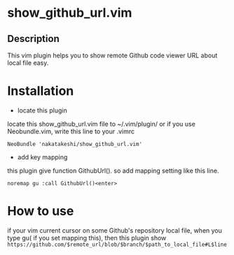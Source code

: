 **show_github_url.vim**
=================

Description
-----------

This vim plugin helps you to show remote Github code viewer URL about local file easy.

Installation
============

* locate this plugin

locate this show_github_url.vim file to ~/.vim/plugin/
or if you use Neobundle.vim, write this line to your .vimrc
```vim
NeoBundle 'nakatakeshi/show_github_url.vim'
```
* add key mapping

this plugin give function GithubUrl().
so add mapping setting like this line.
```vim
noremap gu :call GithubUrl()<enter>
```

How to use
============

if your vim current cursor on some Github's repository local file,
when you type gu( if you set mapping this), then this plugin show
`https://github.com/$remote_url/blob/$branch/$path_to_local_file#L$line`


